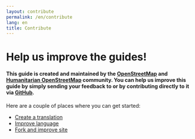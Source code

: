 ```yaml
---
layout: contribute
permalink: /en/contribute
lang: en
title: Contribute
---
```

Help us improve the guides!
===========================

<h4>This guide is created and maintained by the <a href='http://www.openstreetmap.org/' target='_blank'>OpenStreetMap</a> and <a href='http://hot.openstreetmap.org/' target='_blank'>Humanitarian OpenStreetMap</a> community. You can help us improve this guide by simply sending your feedback to or by contributing directly to it via <a href='http://github.com/hotosm/learnosm' target='_blank'>GitHub</a>.</h4>

Here are a couple of places where you can get started:

- [Create a translation]()
- [Improve language]()
- [Fork and improve site](http://github.com/hotosm/learnosm)